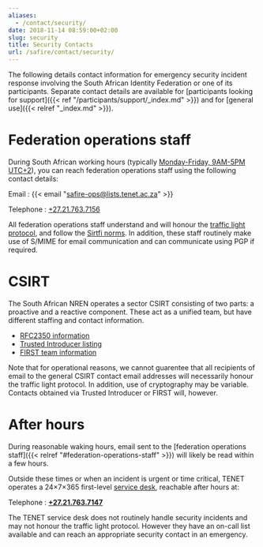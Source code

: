 ```yaml
---
aliases:
  - /contact/security/
date: 2018-11-14 08:59:00+02:00
slug: security
title: Security Contacts
url: /safire/contact/security/
---
```


The following details contact information for emergency security incident response involving the South African Identity Federation or one of its participants. Separate contact details are available for [participants looking for support]({{< ref "/participants/support/_index.md" >}}) and for [general use]({{< relref "_index.md" >}}).

# Federation operations staff

During South African working hours (typically [Monday-Friday, 9AM-5PM UTC+2](https://www.timeanddate.com/worldclock/personal.html?cities=56,1440,136,16,26,125,170,47,196,248,22,44,33,64,137,179,220&wch=3)), you can reach federation operations staff using the following contact details:

Email
: {{< email "safire-ops@lists.tenet.ac.za" >}}

Telephone
: [+27.21.763.7156](tel:+27.21.763.7156)

All federation operations staff understand and will honour the [traffic light protocol](https://www.us-cert.gov/tlp), and follow the [Sirtfi norms](https://refeds.org/sirtfi). In addition, these staff routinely make use of S/MIME for email communication and can communicate using PGP if required.

# CSIRT

The South African NREN operates a sector CSIRT consisting of two parts: a proactive and a reactive component. These act as a unified team, but have different staffing and contact information.

* [RFC2350 information](https://csirt.sanren.ac.za/rfc2350.html)
* [Trusted Introducer listing](https://www.trusted-introducer.org/directory/teams/sa-nren-csirt.html)
* [FIRST team information](https://www.first.org/members/teams/sa_nren_csirt)

Note that for operational reasons, we cannot guarentee that all recipients of email to the general CSIRT contact email addresses will necessarily honour the traffic light protocol. In addition, use of cryptography may be variable. Contacts obtained via Trusted Introducer or FIRST will, however.

# After hours

During reasonable waking hours, email sent to the [federation operations staff]({{< relref "#federation-operations-staff" >}}) will likely be read within a few hours.

Outside these times or when an incident is urgent or time critical, TENET operates a 24&times;7&times;365 first-level [service desk](https://www.tenet.ac.za/support), reachable after hours at:

Telephone
: **[+27.21.763.7147](tel:+27.21.763.7147)**

The TENET service desk does not routinely handle security incidents and may not honour the traffic light protocol. However they have an on-call list available and can reach an appropriate security contact in an emergency.
